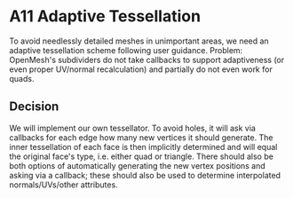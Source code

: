 A11 Adaptive Tessellation
=


To avoid needlessly detailed meshes in unimportant areas, we need an adaptive tessellation scheme following user guidance.
Problem: OpenMesh's subdividers do not take callbacks to support adaptiveness (or even proper UV/normal recalculation) and
partially do not even work for quads.

Decision
-
We will implement our own tessellator. To avoid holes, it will ask via callbacks for each edge how many new vertices it should generate.
The inner tessellation of each face is then implicitly determined and will equal the original face's type, i.e. either quad or triangle.
There should also be both options of automatically generating the new vertex positions and asking via a callback; these should
also be used to determine interpolated normals/UVs/other attributes.